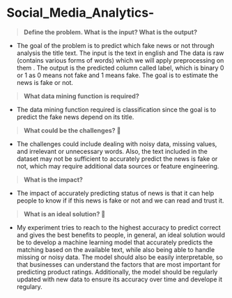 # Social_Media_Analytics-

> **Define the problem. What is the input? What is the output?**

- The goal of the problem is to predict which fake news or not through analysis the title text. The input is the text in english and The data is raw (contains various forms of words) which we will apply preprocessing on them . The output is the predicted column called label, which is binary 0 or 1 as 0 means not fake and 1 means fake. The goal is to estimate the news is fake or not.

>  **What data mining function is required?**
- The data mining function required is classification since the goal is to predict the fake news depend on its title.
  
> **What could be the challenges? 🤯**

- The challenges could include dealing with noisy data, missing values, and irrelevant or unnecessary words.
Also, the text included in the dataset may not be sufficient to accurately predict the news is fake or not, which may require additional data sources or feature engineering.

> **What is the impact?**

- The impact of accurately predicting status of news is that it can help people to know if if this news is fake or not and we can read and trust it.
  
> **What is an ideal solution? 🤔**

- My experiment tries to reach to the highest accuracy to predict correct and gives the best benefits to people, in general, an ideal solution would be to develop a machine learning model that accurately predicts
the matching based on the available text, while also being able to handle missing or noisy data. The model should also be easily interpretable, so that businesses can understand the factors that are most important for predicting product ratings. Additionally, the model should be regularly updated with new data to ensure its accuracy over time and develope it regulary.
